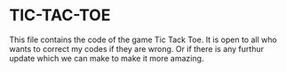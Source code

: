 # TIC-TAC-TOE
This file contains the code of the game Tic Tack Toe. 
It is open to all who wants to correct my codes if they are wrong.
Or if there is any furthur update which we can make to make it more amazing.
